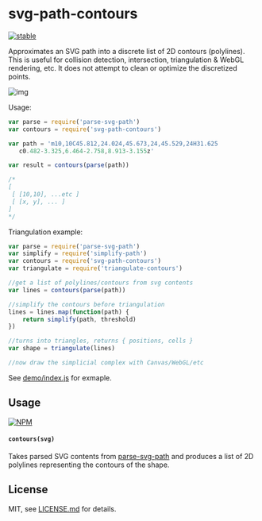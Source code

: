 # svg-path-contours

[![stable](http://badges.github.io/stability-badges/dist/stable.svg)](http://github.com/badges/stability-badges)

Approximates an SVG path into a discrete list of 2D contours (polylines). This is useful for collision detection, intersection, triangulation & WebGL rendering, etc. It does not attempt to clean or optimize the discretized points. 

![img](http://i.imgur.com/cqXtuQa.png)

Usage:

```js
var parse = require('parse-svg-path')
var contours = require('svg-path-contours')

var path = 'm10,10C45.812,24.024,45.673,24,45.529,24H31.625
   c0.482-3.325,6.464-2.758,8.913-3.155z'

var result = contours(parse(path))

/* 
[ 
 [ [10,10], ...etc ]
 [ [x, y], ... ]
]
*/
```

Triangulation example:

```js
var parse = require('parse-svg-path')
var simplify = require('simplify-path')
var contours = require('svg-path-contours')
var triangulate = require('triangulate-contours')

//get a list of polylines/contours from svg contents
var lines = contours(parse(path))

//simplify the contours before triangulation
lines = lines.map(function(path) {
    return simplify(path, threshold)
})

//turns into triangles, returns { positions, cells }
var shape = triangulate(lines)

//now draw the simplicial complex with Canvas/WebGL/etc
```

See [demo/index.js](demo/index.js) for exmaple.

## Usage

[![NPM](https://nodei.co/npm/svg-path-contours.png)](https://nodei.co/npm/svg-path-contours/)

#### `contours(svg)`

Takes parsed SVG contents from [parse-svg-path](https://nodei.co/npm/parse-svg-path/) and produces a list of 2D polylines representing the contours of the shape.

## License

MIT, see [LICENSE.md](http://github.com/mattdesl/svg-path-contours/blob/master/LICENSE.md) for details.
